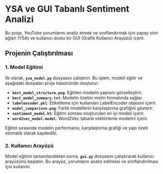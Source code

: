 # YSA ve GUI Tabanlı Sentiment Analizi

Bu proje, YouTube yorumlarını analiz etmek ve sınıflandırmak için yapay sinir ağları (YSA) ve kullanıcı dostu bir GUI (Grafik Kullanıcı Arayüzü) içerir.

## Projenin Çalıştırılması

### 1. Model Eğitimi

İlk olarak, **`ysa_model.py`** dosyasını çalıştırın. Bu işlem, modeli eğitir ve aşağıdaki dosyaları proje klasöründe oluşturur:

- **`best_model_structure.png`**: Eğitilen modelin yapısını görselleştirir.
- **`best_model_summary.txt`**: Modelin özetini metin formatında sağlar.
- **`labelencoder.pkl`**: Etiketleme için kullanılan LabelEncoder objesini içerir.
- **`model_comparison.png`**: Farklı modellerin karşılaştırma grafiğini gösterir.
- **`sentiment_model.h5`**: Eğitim sonrası oluşturulan en iyi modeli içerir.
- **`word2vec_model.model`**: Word2Vec tabanlı vektörleme modelini içerir.

Eğitim sırasında modelin performansı, karşılaştırma grafiği ve yapı özeti otomatik olarak kaydedilir.

### 2. Kullanıcı Arayüzü

Model eğitimi tamamlandıktan sonra, **`gui.py`** dosyasını çalıştırarak kullanıcı arayüzünü başlatın. Bu arayüz, yorumların analiz edilmesi ve sınıflandırılması için kullanılır.
